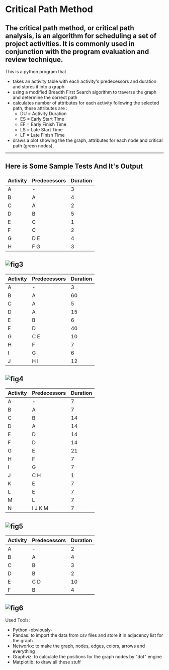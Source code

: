 # Critical Path Method
The critical path method, or critical path analysis, is an algorithm for scheduling a set of project activities. It is commonly used in conjunction with the program evaluation and review technique.
-----------------------------------------------------------------------
This is a python program that 
* takes an activity table with each activity's predecessors and duration and stores it into a graph
* using a modified Breadth First Search algorithm to traverse the graph and determine the correct path
* calculates number of attributes for each activity following the selected path, these attributes are :
  * DU = Activity Duration
  * ES = Early Start Time
  * EF = Early Finish Time
  * LS = Late Start Time
  * LF = Late Finish Time
* draws a plot showing the the graph, attributes for each node and critical path (green nodes),
-----------------------------------------------------------------------
Here is Some Sample Tests And It's Output
---------------------
Activity|Predecessors|Duration
--------|------------|--------
A|-|3
B|A|4
C|A|2
D|B|5
E|C|1
F|C|2
G|D E|4
H|F G|3

![fig3](/images/fig3.png)
---------------------
Activity|Predecessors|Duration
--------|------------|--------
A|-|3
B|A|60
C|A|5
D|A|15
E|B|6
F|D|40
G|C E|10
H|F|7
I|G|6
J|H I|12

![fig4](/images/fig4.png)
---------------------
Activity|Predecessors|Duration
--------|------------|--------
A|-|7
B|A|7
C|B|14
D|A|14
E|D|14
F|D|14
G|E|21
H|F|7
I|G|7
J|C H|1
K|E|7
L|E|7
M|L|7
N|I J K M|7

![fig5](/images/fig5.png)
---------------------
Activity|Predecessors|Duration
--------|------------|--------
A|-|2
B|A|4
C|B|3
D|B|2
E|C D|10
F|B|4

![fig6](/images/fig6.png)
-------------------------------------
Used Tools:
* Python -obviously-
* Pandas: to import the data from csv files and store it in adjacency list for the graph
* Networkx: to make the graph, nodes, edges, colors, arrows and everything
* Graphviz: to calculate the positions for the graph nodes by "dot" engine
* Matplotlib: to draw all these stuff
